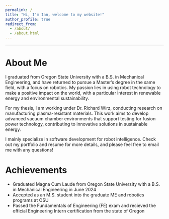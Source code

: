 ```yaml
---
permalink: /
title: "Hi, I'm Ian, welcome to my website!"
author_profile: true
redirect_from: 
  - /about/
  - /about.html
---
```

---
About Me
======
I graduated from Oregon State University with a B.S. in Mechanical Engineering, and have returned to pursue a Master’s degree in the same field, with a focus on robotics. My passion lies in using robot technology to make a positive impact on the world, with a particular interest in renewable energy and environmental sustainability. 

For my thesis, I am working under Dr. Richard Wirz, conducting research on manufacturing plasma-resistant materials. This work aims to develop advanced vacuum chamber environments that support testing for fusion power technology, contributing to innovative solutions in sustainable energy.

I mainly specialize in software development for robot intelligence. Check out my portfolio and resume for more details, and please feel free to email me with any questions!

Achievements
======
- Graduated Magna Cum Laude from Oregon State University with a B.S. in Mechanical Engineering in June 2024
- Accepted as an M.S. student into the graduate ME and robotics programs at OSU
- Passed the Fundamentals of Engineering (FE) exam and recieved the official Engineering Intern certification from the state of Oregon